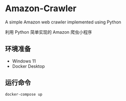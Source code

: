 # Amazon-Crawler
A simple Amazon web crawler implemented using Python

利用 Python 简单实现的 Amazon 爬虫小程序

## 环境准备
* Windows 11
* Docker Desktop

## 运行命令
```bash
docker-compose up
```
